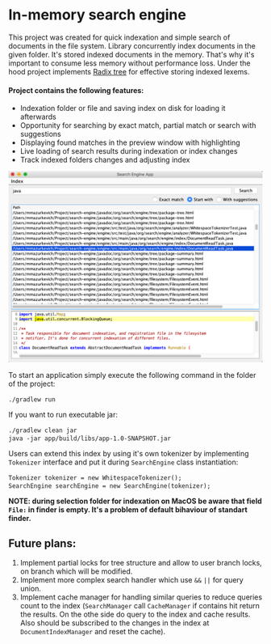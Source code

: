 # In-memory search engine

This project was created for quick indexation and simple search of documents in the file system. Library concurrently index documents in the given folder.
It's stored indexed documents in the memory.  That's why it's important to consume less memory without performance loss. Under the hood project implements [Radix tree](https://en.wikipedia.org/wiki/Radix_tree) for effective storing indexed lexems.

#### Project contains the following features:
  * Indexation folder or file and saving index on disk for loading it afterwards
  * Opportunity for searching by exact match, partial match or search with suggestions
  * Displaying found matches in the preview window with highlighting
  * Live loading of search results during indexation or index changes 
  * Track indexed folders changes and adjusting index

![User Interface](./interface.png)
  
  
To start an application simply execute the following command in the folder of the project: 
```
./gradlew run
```
If you want to run executable jar: 
```
./gradlew clean jar
java -jar app/build/libs/app-1.0-SNAPSHOT.jar
```
Users can extend this index by using it's own tokenizer by implementing `Tokenizer` interface and put it during `SearchEngine` class instantiation:  
```
Tokenizer tokenizer = new WhitespaceTokenizer();
SearchEngine searchEngine = new SearchEngine(tokenizer);
```
**NOTE: during selection folder for indexation on MacOS
be aware that field `File:`  in finder is empty. It's a problem of default bihaviour of standart finder.**

## Future plans:
1. Implement partial locks for tree structure and allow to user branch locks, on branch which will be modified.
2. Implement more complex search handler which use `&&` `||` for query union.
3. Implement cache manager for handling similar queries to reduce queries count to the index (`SearchManager` call `CacheManager` if contains hit return the results. On the othe side do query to the index and cache results. Also should be subscribed to the changes in the index at `DocumentIndexManager` and reset the cache).
